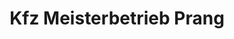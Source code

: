 ---
title: "Kfz Meisterbetrieb Prang"
url: /stendal/kfz-meisterbetrieb-prang/
shop: Autowerkstatt
---
